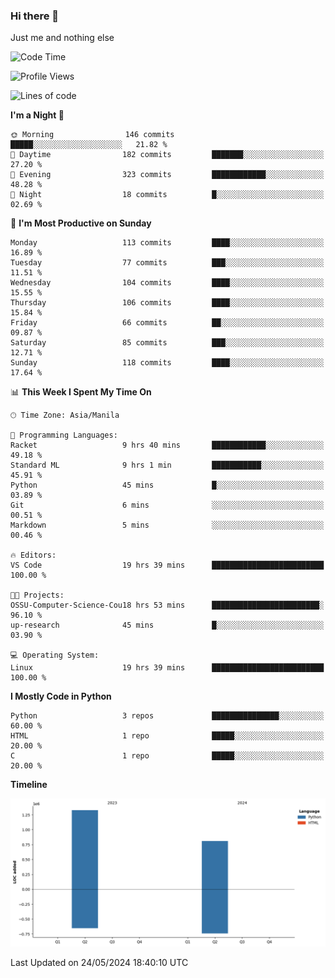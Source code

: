 ### Hi there 👋

Just me and nothing else


<!--START_SECTION:waka-->
![Code Time](http://img.shields.io/badge/Code%20Time-303%20hrs%2053%20mins-blue)

![Profile Views](http://img.shields.io/badge/Profile%20Views-27-blue)

![Lines of code](https://img.shields.io/badge/From%20Hello%20World%20I%27ve%20Written-2.1%20million%20lines%20of%20code-blue)

**I'm a Night 🦉** 

```text
🌞 Morning                146 commits         █████░░░░░░░░░░░░░░░░░░░░   21.82 % 
🌆 Daytime                182 commits         ███████░░░░░░░░░░░░░░░░░░   27.20 % 
🌃 Evening                323 commits         ████████████░░░░░░░░░░░░░   48.28 % 
🌙 Night                  18 commits          █░░░░░░░░░░░░░░░░░░░░░░░░   02.69 % 
```
📅 **I'm Most Productive on Sunday** 

```text
Monday                   113 commits         ████░░░░░░░░░░░░░░░░░░░░░   16.89 % 
Tuesday                  77 commits          ███░░░░░░░░░░░░░░░░░░░░░░   11.51 % 
Wednesday                104 commits         ████░░░░░░░░░░░░░░░░░░░░░   15.55 % 
Thursday                 106 commits         ████░░░░░░░░░░░░░░░░░░░░░   15.84 % 
Friday                   66 commits          ██░░░░░░░░░░░░░░░░░░░░░░░   09.87 % 
Saturday                 85 commits          ███░░░░░░░░░░░░░░░░░░░░░░   12.71 % 
Sunday                   118 commits         ████░░░░░░░░░░░░░░░░░░░░░   17.64 % 
```


📊 **This Week I Spent My Time On** 

```text
🕑︎ Time Zone: Asia/Manila

💬 Programming Languages: 
Racket                   9 hrs 40 mins       ████████████░░░░░░░░░░░░░   49.18 % 
Standard ML              9 hrs 1 min         ███████████░░░░░░░░░░░░░░   45.91 % 
Python                   45 mins             █░░░░░░░░░░░░░░░░░░░░░░░░   03.89 % 
Git                      6 mins              ░░░░░░░░░░░░░░░░░░░░░░░░░   00.51 % 
Markdown                 5 mins              ░░░░░░░░░░░░░░░░░░░░░░░░░   00.46 % 

🔥 Editors: 
VS Code                  19 hrs 39 mins      █████████████████████████   100.00 % 

🐱‍💻 Projects: 
OSSU-Computer-Science-Cou18 hrs 53 mins      ████████████████████████░   96.10 % 
up-research              45 mins             █░░░░░░░░░░░░░░░░░░░░░░░░   03.90 % 

💻 Operating System: 
Linux                    19 hrs 39 mins      █████████████████████████   100.00 % 
```

**I Mostly Code in Python** 

```text
Python                   3 repos             ███████████████░░░░░░░░░░   60.00 % 
HTML                     1 repo              █████░░░░░░░░░░░░░░░░░░░░   20.00 % 
C                        1 repo              █████░░░░░░░░░░░░░░░░░░░░   20.00 % 
```



**Timeline**

![Lines of Code chart](https://raw.githubusercontent.com/brutist/brutist/main/assets/bar_graph.png)


 Last Updated on 24/05/2024 18:40:10 UTC
<!--END_SECTION:waka-->
